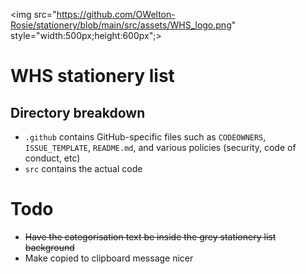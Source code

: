 <img src="https://github.com/OWelton-Rosie/stationery/blob/main/src/assets/WHS_logo.png" style="width:500px;height:600px";>

# WHS stationery list

## Directory breakdown

- `.github`  contains GitHub-specific files such as `CODEOWNERS`, `ISSUE_TEMPLATE`, `README.md`, and various policies (security, code of conduct, etc)
- `src` contains the actual code


# Todo
- ~~Have the categorisation text be inside the grey stationery list background~~
- Make copied to clipboard message nicer
